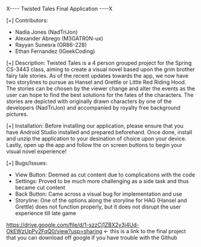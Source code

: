X---- Twisted Tales Final Application ----X

[+] Contributors:
  - Nadia Jones (NadTriJon)
  - Alexander Abrego (M3GATR0N-ux)
  - Rayyan Sunesra (GR86-228)
  - Ethan Fernandez (IGeekCoding)

[+] Description:
  Twisted Tales is a 4 person grouped project for the Spring CS-3443 class, aiming to create a visual novel based upon the grim brother fairy tale stories. As of the recent updates towards the app, we now have two storylines to
  pursue as Hansel and Grettle or Little Red Riding Hood. The stories can be chosen by the viewer change and alter the events as the user can hope to find the best solutions for the fates of the characters. The stories are depicted
  with originally drawn characters by one of the developers (NadTriJon) and accompanied by royalty free background pictures.

[+] Installation:
  Before installing our application, please ensure that you have Android Studio installed and prepared beforehand. Once done, install and unzip the application to your desination of choice upon your device. Lastly, open up the
  app and follow the on screen buttons to begin your visual novel experience!

[+] Bugs/Issues:
  - View Button: Deemed as cut content due to complications with the code
  - Settings: Proved to be much more challenging as a side task and thus became cut content
  - Back Button: Came across a visual bug for implementation and use
  - Storyline: One of the options along the storyline for HAG (Hansel and Grettle) does not function properly, but it does not disrupt the user experience till late game 


https://drive.google.com/file/d/1-szzCj1ZBX2y3j4Ud-OkEWzUpPy2FqQ0/view?usp=sharing <- this is a link to the final project that you can download off google if you have trouble with the Github
